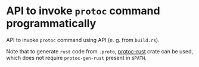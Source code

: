<!-- cargo-sync-readme start -->

# API to invoke `protoc` command programmatically

API to invoke `protoc` command using API (e. g. from `build.rs`).

Note that to generate `rust` code from `.proto`,
[protoc-rust](https://docs.rs/protoc-rust) crate can be used,
which does not require `protoc-gen-rust` present in `$PATH`.

<!-- cargo-sync-readme end -->
